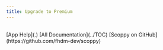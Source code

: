 ```yaml
---
title: Upgrade to Premium
---
```



<br>
[App Help](.)     
[All Documentation](../TOC)         
[Scoppy on GitHub](https://github.com/fhdm-dev/scoppy)
